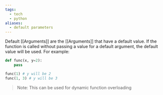 ```yaml
---
tags:
  - tech
  - python
aliases:
  - default parameters
---
```

Default [[Arguments]] are the [[Arguments]] that have a default value.
If the function is called without passing a value for a default argument, the default value will be used.
For example:
```python
def func(x, y=2):
    pass

func(1) # y will be 2
func(1, 3) # y will be 3
```

> Note: This can be used for dynamic function overloading

